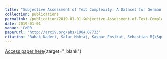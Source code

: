 ```yaml
---
title: "Subjective Assessment of Text Complexity: A Dataset for German Language"
collection: publications
permalink: /publication/2019-01-01-Subjective-Assessment-of-Text-Complexity-A-Dataset-for-German-Language
date: 2019-01-01
venue: 'CoRR'
paperurl: 'http://arxiv.org/abs/1904.07733'
citation: 'Babak Naderi, Salar Mohtaj, Kaspar Ensikat, Sebastian M{\&quot;{o}}ller, &quot;Subjective Assessment of Text Complexity: A Dataset for German Language.&quot; CoRR, 2019.'
---
```

[Access paper here](http://arxiv.org/abs/1904.07733){:target="_blank"}
